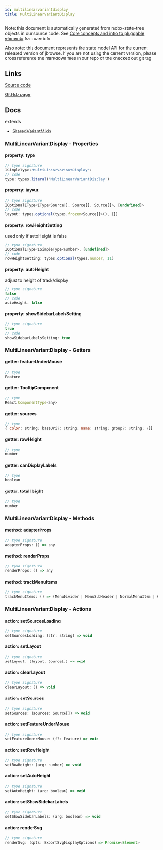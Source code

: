 ```yaml
---
id: multilinearvariantdisplay
title: MultiLinearVariantDisplay
---
```


Note: this document is automatically generated from mobx-state-tree objects in
our source code. See
[Core concepts and intro to pluggable elements](/docs/developer_guide/) for more
info

Also note: this document represents the state model API for the current released
version of jbrowse. If you are not using the current version, please cross
reference the markdown files in our repo of the checked out git tag

## Links

[Source code](https://github.com/GMOD/jbrowse-components/blob/main/plugins/variants/src/MultiLinearVariantDisplay/model.ts)

[GitHub page](https://github.com/GMOD/jbrowse-components/tree/main/website/docs/models/MultiLinearVariantDisplay.md)

## Docs

extends

- [SharedVariantMixin](../sharedvariantmixin)

### MultiLinearVariantDisplay - Properties

#### property: type

```js
// type signature
ISimpleType<"MultiLinearVariantDisplay">
// code
type: types.literal('MultiLinearVariantDisplay')
```

#### property: layout

```js
// type signature
IOptionalIType<IType<Source[], Source[], Source[]>, [undefined]>
// code
layout: types.optional(types.frozen<Source[]>(), [])
```

#### property: rowHeightSetting

used only if autoHeight is false

```js
// type signature
IOptionalIType<ISimpleType<number>, [undefined]>
// code
rowHeightSetting: types.optional(types.number, 11)
```

#### property: autoHeight

adjust to height of track/display

```js
// type signature
false
// code
autoHeight: false
```

#### property: showSidebarLabelsSetting

```js
// type signature
true
// code
showSidebarLabelsSetting: true
```

### MultiLinearVariantDisplay - Getters

#### getter: featureUnderMouse

```js
// type
Feature
```

#### getter: TooltipComponent

```js
// type
React.ComponentType<any>
```

#### getter: sources

```js
// type
{ color: string; baseUri?: string; name: string; group?: string; }[]
```

#### getter: rowHeight

```js
// type
number
```

#### getter: canDisplayLabels

```js
// type
boolean
```

#### getter: totalHeight

```js
// type
number
```

### MultiLinearVariantDisplay - Methods

#### method: adapterProps

```js
// type signature
adapterProps: () => any
```

#### method: renderProps

```js
// type signature
renderProps: () => any
```

#### method: trackMenuItems

```js
// type signature
trackMenuItems: () => (MenuDivider | MenuSubHeader | NormalMenuItem | CheckboxMenuItem | RadioMenuItem | SubMenuItem | { ...; })[]
```

### MultiLinearVariantDisplay - Actions

#### action: setSourcesLoading

```js
// type signature
setSourcesLoading: (str: string) => void
```

#### action: setLayout

```js
// type signature
setLayout: (layout: Source[]) => void
```

#### action: clearLayout

```js
// type signature
clearLayout: () => void
```

#### action: setSources

```js
// type signature
setSources: (sources: Source[]) => void
```

#### action: setFeatureUnderMouse

```js
// type signature
setFeatureUnderMouse: (f?: Feature) => void
```

#### action: setRowHeight

```js
// type signature
setRowHeight: (arg: number) => void
```

#### action: setAutoHeight

```js
// type signature
setAutoHeight: (arg: boolean) => void
```

#### action: setShowSidebarLabels

```js
// type signature
setShowSidebarLabels: (arg: boolean) => void
```

#### action: renderSvg

```js
// type signature
renderSvg: (opts: ExportSvgDisplayOptions) => Promise<Element>
```
